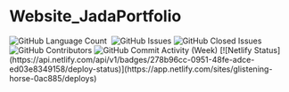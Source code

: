 # Website_JadaPortfolio

<div>
<img alt="GitHub Language Count" src="https://img.shields.io/github/languages/count/andykr1k/Website_JadaPortfolio?style=for-the-badge"/>
<img alt="" src="https://img.shields.io/github/repo-size/andykr1k/Website_JadaPortfolio?style=for-the-badge"/>
<img alt="GitHub Issues" src="https://img.shields.io/github/issues/andykr1k/Website_JadaPortfolio?style=for-the-badge"/>
<img alt="GitHub Closed Issues" src="https://img.shields.io/github/issues-closed/andykr1k/Website_JadaPortfolio?style=for-the-badge"/>
<img alt="GitHub Contributors" src="https://img.shields.io/github/contributors/andykr1k/Website_JadaPortfolio?style=for-the-badge"/>
<img alt="GitHub Commit Activity (Week)" src="https://img.shields.io/github/commit-activity/w/andykr1k/Website_JadaPortfolio?style=for-the-badge"/>
[![Netlify Status](https://api.netlify.com/api/v1/badges/278b96cc-0951-48fe-adce-ed03e8349158/deploy-status)](https://app.netlify.com/sites/glistening-horse-0ac885/deploys)
</div>
